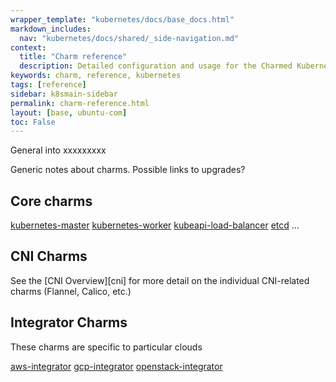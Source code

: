 ```yaml
---
wrapper_template: "kubernetes/docs/base_docs.html"
markdown_includes:
  nav: "kubernetes/docs/shared/_side-navigation.md"
context:
  title: "Charm reference"
  description: Detailed configuration and usage for the Charmed Kubernetes charms
keywords: charm, reference, kubernetes
tags: [reference]
sidebar: k8smain-sidebar
permalink: charm-reference.html
layout: [base, ubuntu-com]
toc: False
---
```



General into xxxxxxxxx

Generic notes about charms. Possible links to upgrades?

## Core charms

[kubernetes-master][]
[kubernetes-worker][]
[kubeapi-load-balancer][]
[etcd][]
...

## CNI Charms

See the [CNI Overview][cni] for more detail on the individual CNI-related
charms (Flannel, Calico, etc.)

## Integrator Charms

These charms are specific to particular clouds

[aws-integrator][]
[gcp-integrator][]
[openstack-integrator][]




<!-- LINKS -->
[aws-integrator]: /kubernetes/docs/aws-integration
[gcp-integrator]: /kubernetes/docs/gcp-integration
[openstack-integrator]: /kubernetes/docs/openstack-integration
[kubernetes-master]: /kubernetes/docs/charm-kubernetes-master
[kubernetes-worker]: /kubernetes/docs/charm-kubernetes-worker
[kubeapi-load-balancer]: /kubernetes/docs/charm-kubeapi-load-balancer
[etcd]: /kubernetes/docs/charm-etcd
